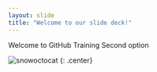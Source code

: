 ```yaml
---
layout: slide
title: "Welcome to our slide deck!"
---
```


Welcome to GitHub Training
Second option

![snowoctocat](https://octodex.github.com/images/snowoctocat.png)
{: .center}
